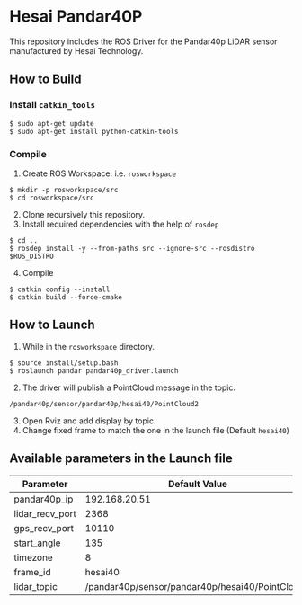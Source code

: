# Hesai Pandar40P 

This repository includes the ROS Driver for the Pandar40p LiDAR sensor manufactured by Hesai Technology.

## How to Build

### Install `catkin_tools`

```
$ sudo apt-get update
$ sudo apt-get install python-catkin-tools
```

### Compile

1. Create ROS Workspace. i.e. `rosworkspace`
```
$ mkdir -p rosworkspace/src
$ cd rosworkspace/src
```

2. Clone recursively this repository.
3. Install required dependencies with the help of `rosdep` 
```
$ cd ..
$ rosdep install -y --from-paths src --ignore-src --rosdistro $ROS_DISTRO 
```
4. Compile
```
$ catkin config --install
$ catkin build --force-cmake
```

## How to Launch

1. While in the `rosworkspace` directory.
```
$ source install/setup.bash
$ roslaunch pandar pandar40p_driver.launch
```
2. The driver will publish a PointCloud message in the topic.
```
/pandar40p/sensor/pandar40p/hesai40/PointCloud2
```
3. Open Rviz and add display by topic.
4. Change fixed frame to match the one in the launch file (Default `hesai40`)

## Available parameters in the Launch file

|Parameter | Default Value|
|---------|---------------|
|pandar40p_ip | 192.168.20.51|
|lidar_recv_port |2368|
|gps_recv_port  |10110|
|start_angle |135|
|timezone| 8|
|frame_id |hesai40|
|lidar_topic |/pandar40p/sensor/pandar40p/hesai40/PointCloud2|